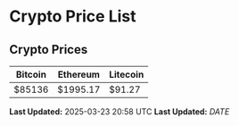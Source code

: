 # Crypto Price List

## Crypto Prices
| Bitcoin | Ethereum | Litecoin |
| ------- | -------- | -------- |
| $85136 | $1995.17 | $91.27 |
**Last Updated:** 2025-03-23 20:58 UTC
**Last Updated:** $DATE$
